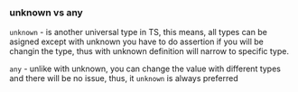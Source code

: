 ### unknown vs any

`unknown` - is another universal type in TS, this means, all types can be asigned except with unknown you have to do assertion if you will be changin the type, thus with unknown definition will narrow to specific type.

`any` - unlike with unknown, you can change the value with different types and there will be no issue, thus, it `unknown` is always preferred
